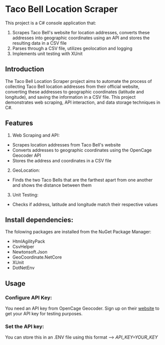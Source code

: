 # Taco Bell Location Scraper
This project is a C# console application that:
1. Scrapes Taco Bell's website for location addresses, converts these addresses into geographic coordinates using an API and stores the resulting data in a CSV file
2. Parses through a CSV file, utilizes geolocation and logging 
3. Implements unit testing with XUnit

## Introduction
The Taco Bell Location Scraper project aims to automate the process of collecting Taco Bell location addresses from their official website, converting these addresses to geographic coordinates (latitude and longitude), and saving the information in a CSV file. This project demonstrates web scraping, API interaction, and data storage techniques in C#.

## Features
1. Web Scraping and API:
- Scrapes location addresses from Taco Bell's website
- Converts addresses to geographic coordinates using the OpenCage Geocoder API
- Stores the address and coordinates in a CSV file

2. GeoLocation:
- Finds the two Taco Bells that are the farthest apart from one another and shows the distance between them

3. Unit Testing:
-  Checks if address, latitude and longitude match their respective values

## Install dependencies:
The folowing packages are installed from the NuGet Package Manager:
- HtmlAgilityPack
- CsvHelper
- Newtonsoft.Json
- GeoCoordinate.NetCore
- XUnit
- DotNetEnv

## Usage
### Configure API Key:
You need an API key from OpenCage Geocoder. Sign up on their [website](https://opencagedata.com/) to get your API key for testing purposes.

### Set the API key:
You can store this in an .ENV file using this format --> *API_KEY=YOUR_KEY*
